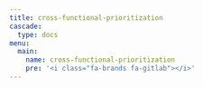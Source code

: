 ```yaml
---
title: cross-functional-prioritization
cascade:
  type: docs
menu:
  main:
    name: cross-functional-prioritization
    pre: '<i class="fa-brands fa-gitlab"></i>'
---
```

